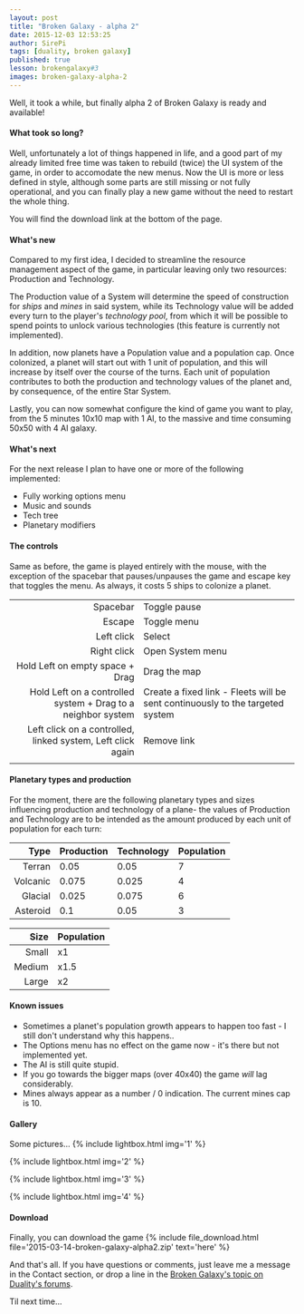 ```yaml
---
layout: post
title: "Broken Galaxy - alpha 2"
date: 2015-12-03 12:53:25
author: SirePi
tags: [duality, broken galaxy]
published: true
lesson: brokengalaxy#3
images: broken-galaxy-alpha-2
---
```

Well, it took a while, but finally alpha 2 of <xn>Broken Galaxy</xn> is ready and available!
<!--more-->

#### What took so long?
Well, unfortunately a lot of things happened in life, and a good part of my already limited free time was taken to rebuild (twice) the UI system of the game, in order to accomodate the new menus. Now the UI is more or less defined in style, although some parts are still missing or not fully operational, and you can finally play a new game without the need to restart the whole thing. 

You will find the download link at the bottom of the page.

#### What's new
Compared to my first idea, I decided to streamline the resource management aspect of the game, in particular leaving only two resources: <xn>Production</xn> and <xn>Technology</xn>.

The <xn>Production</xn> value of a System will determine the speed of construction for *ships* and *mines* in said system, while its <xn>Technology</xn> value will be added every turn to the player's *technology pool*, from which it will be possible to spend points to unlock various technologies (this feature is currently not implemented).

In addition, now planets have a <xn>Population</xn> value and a population cap. Once colonized, a planet will start out with 1 unit of population, and this will increase by itself over the course of the turns. Each unit of population contributes to both the production and technology values of the planet and, by consequence, of the entire Star System.

Lastly, you can now somewhat configure the kind of game you want to play, from the 5 minutes 10x10 map with 1 AI, to the massive and time consuming 50x50 with 4 AI galaxy.

#### What's next
For the next release I plan to have one or more of the following implemented:

* Fully working options menu
* Music and sounds
* Tech tree
* Planetary modifiers

#### The controls
Same as before, the game is played entirely with the mouse, with the exception of the spacebar that pauses/unpauses the game and escape key that toggles the menu. As always, it costs 5 ships to colonize a planet.

|               |                  |
| -------------:| ---------------- |
| <xn>Spacebar</xn>      | Toggle pause     |
| <xn>Escape</xn>      | Toggle menu     |
| <xn>Left click</xn>  | Select           |
| <xn>Right click</xn>  | Open System menu |
| <xn>Hold Left on empty space + Drag</xn> | Drag the map |
| <xn>Hold Left on a controlled system + Drag to a neighbor system</xn> | Create a fixed link - Fleets will be sent continuously to the targeted system |
| <xn>Left click on a controlled, linked system, Left click again</xn> | Remove link           |
|               |                  |

#### Planetary types and production
For the moment, there are the following planetary types and sizes influencing production and technology of a plane- the values of Production and Technology are to be intended as the amount produced by each unit of population for each turn:

| Type          | Production       | Technology       | Population   |
| -------------:| ---------------- | ---------------- | ---------------- |
| <xn>Terran</xn>      | 0.05     | 0.05 | 7 |
| <xn>Volcanic</xn>      | 0.075 | 0.025 | 4 |
| <xn>Glacial</xn>  | 0.025 | 0.075 | 6 |
| <xn>Asteroid</xn>  | 0.1 | 0.05 | 3 |

| Size          | Population   |
| -------------:| ---------------- |
| <xn>Small</xn>  | x1     |
| <xn>Medium</xn> | x1.5   |
| <xn>Large</xn>  | x2     |


#### Known issues
* Sometimes a planet's population growth appears to happen too fast - I still don't understand why this happens..
* The Options menu has no effect on the game now - it's there but not implemented yet.
* The AI is still quite stupid.
* If you go towards the bigger maps (over 40x40) the game *will* lag considerably.
* Mines always appear as a number / 0 indication. The current mines cap is 10.

#### Gallery
Some pictures...
{% include lightbox.html img='1' %}

{% include lightbox.html img='2' %}

{% include lightbox.html img='3' %}

{% include lightbox.html img='4' %}

#### Download
Finally, you can download the game {% include file_download.html file='2015-03-14-broken-galaxy-alpha2.zip' text='here' %} 

And that's all. If you have questions or comments, just leave me a message in the Contact section, or drop a line in the [Broken Galaxy's topic on Duality's forums](http://forum.adamslair.net/viewtopic.php?f=18&t=277).

Til next time...
